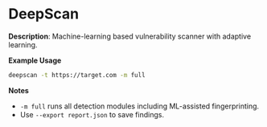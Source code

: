 # DeepScan

**Description**: Machine-learning based vulnerability scanner with adaptive learning.

**Example Usage**
```bash
deepscan -t https://target.com -m full
```

**Notes**
- `-m full` runs all detection modules including ML-assisted fingerprinting.
- Use `--export report.json` to save findings.
